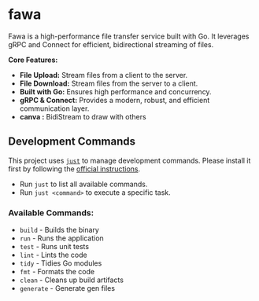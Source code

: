 # fawa

Fawa is a high-performance file transfer service built with Go. It leverages gRPC and Connect for efficient, bidirectional streaming of files.

**Core Features:**

*   **File Upload:** Stream files from a client to the server.
*   **File Download:** Stream files from the server to a client.
*   **Built with Go:** Ensures high performance and concurrency.
*   **gRPC & Connect:** Provides a modern, robust, and efficient communication layer.
*   **canva :** BidiStream  to draw with others

## Development Commands

This project uses [`just`](https://github.com/casey/just) to manage development commands. Please install it first by following the [official instructions](https://github.com/casey/just#installation).

  * Run `just` to list all available commands.
  * Run `just <command>` to execute a specific task.

### Available Commands:

  - `build` - Builds the binary
  - `run` - Runs the application
  - `test` - Runs unit tests
  - `lint` - Lints the code
  - `tidy` - Tidies Go modules
  - `fmt` - Formats the code
  - `clean` - Cleans up build artifacts
  -  `generate` - Generate gen files
  

